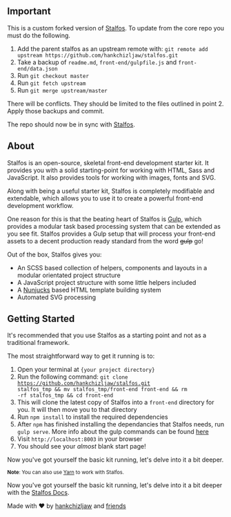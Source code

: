 ## Important

This is a custom forked version of [Stalfos](https://github.com/hankchizljaw/stalfos). To update from the core repo you must do the following.

1) Add the parent stalfos as an upstream remote with: `git remote add upstream https://github.com/hankchizljaw/stalfos.git`
2) Take a backup of `readme.md`, `front-end/gulpfile.js` and `front-end/data.json`
3) Run `git checkout master`
4) Run `git fetch upstream`
5) Run `git merge upstream/master`

There will be conflicts. They should be limited to the files outlined in point 2. Apply those backups and commit. 

The repo should now be in sync with [Stalfos](https://github.com/hankchizljaw/stalfos).


## About

Stalfos is an open-source, skeletal front-end development starter kit. It provides you with a solid starting-point for working with HTML, Sass and JavaScript. It also provides tools for working with images, fonts and SVG.

Along with being a useful starter kit, Stalfos is completely modifiable and extendable, which allows you to use it to create a powerful front-end development workflow. 

One reason for this is that the beating heart of Stalfos is [Gulp](http://gulpjs.com/), which provides a modular task based processing system that can be extended as you see fit. Stalfos provides a Gulp setup that will process your front-end assets to a decent production ready standard from the word <del>gulp</del> go!

Out of the box, Stalfos gives you:

- An SCSS based collection of helpers, components and layouts in a modular orientated project structure
- A JavaScript project structure with some little helpers included 
- A [Nunjucks](https://mozilla.github.io/nunjucks/) based HTML template building system 
- Automated SVG processing  

## Getting Started

It's recommended that you use Stalfos as a starting point and not as a traditional framework. 

The most straightforward way to get it running is to:

1. Open your terminal at `{your project directory}`
2. Run the following command: 
    <code>git clone https://github.com/hankchizljaw/stalfos.git stalfos_tmp && mv stalfos_tmp/front-end front-end && rm -rf stalfos_tmp && cd front-end</code>
3. This will clone the latest copy of Stalfos into a `front-end` directory for you. It will then move you to that directory
4. Run `npm install` to install the required dependencies
5. After `npm` has finished installing the dependancies that Stalfos needs, run `gulp serve`. More info about the gulp commands can be found [here](#gulp-commands)
6. Visit `http://localhost:8003` in your browser
7. You should see your *almost* blank start page!

Now you've got yourself the basic kit running, let's delve into it a bit deeper.

<small>**Note**: You can also use [Yarn](https://yarnpkg.com/en/) to work with Stalfos.</small>

Now you've got yourself the basic kit running, let's delve into it a bit deeper with the [Stalfos Docs](https://stalfos.io).



Made with ❤ by [hankchizljaw](https://hankchizljaw.io) and [friends](https://github.com/hankchizljaw/stalfos/graphs/contributors)
